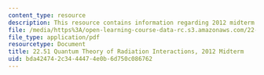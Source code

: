 ```yaml
---
content_type: resource
description: This resource contains information regarding 2012 midterm exams.
file: /media/https%3A/open-learning-course-data-rc.s3.amazonaws.com/22-51-quantum-theory-of-radiation-interactions-fall-2012/bda424742c3444474e0b6d750c086762_MIT22_51F12_mid_2012.pdf
file_type: application/pdf
resourcetype: Document
title: 22.51 Quantum Theory of Radiation Interactions, 2012 Midterm
uid: bda42474-2c34-4447-4e0b-6d750c086762
---
```

